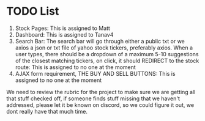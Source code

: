 # TODO List

1. Stock Pages: This is assigned to Matt
2. Dashboard: This is assigned to Tanav4
3. Search Bar: The search bar will go through either a public txt or we axios a json or txt file of yahoo stock tickers, preferably axios. When a user types, there should be a dropdown of a maximum 5-10 suggestions of the closest matching tickers, on click, it should REDIRECT to the stock route: This is assigned to no one at the moment
4. AJAX form requirement, THE BUY AND SELL BUTTONS: This is assigned to no one at the moment

We need to review the rubric for the project to make sure we are getting all that stuff checked off, if someone finds stuff missing that we haven't addressed, please let it be known on discord, so we could figure it out, we dont really have that much time.
